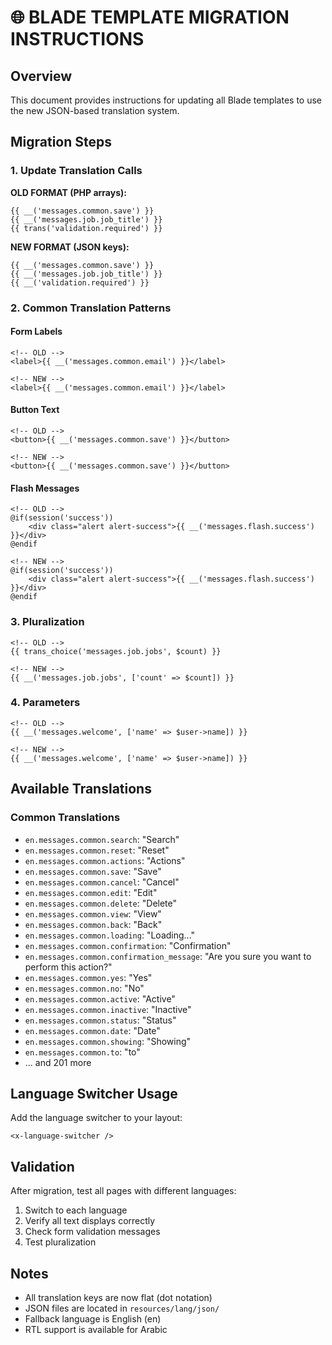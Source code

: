 # 🌐 BLADE TEMPLATE MIGRATION INSTRUCTIONS

## Overview
This document provides instructions for updating all Blade templates to use the new JSON-based translation system.

## Migration Steps

### 1. Update Translation Calls

**OLD FORMAT (PHP arrays):**
```blade
{{ __('messages.common.save') }}
{{ __('messages.job.job_title') }}
{{ trans('validation.required') }}
```

**NEW FORMAT (JSON keys):**
```blade
{{ __('messages.common.save') }}
{{ __('messages.job.job_title') }}
{{ __('validation.required') }}
```

### 2. Common Translation Patterns

#### Form Labels
```blade
<!-- OLD -->
<label>{{ __('messages.common.email') }}</label>

<!-- NEW -->
<label>{{ __('messages.common.email') }}</label>
```

#### Button Text
```blade
<!-- OLD -->
<button>{{ __('messages.common.save') }}</button>

<!-- NEW -->
<button>{{ __('messages.common.save') }}</button>
```

#### Flash Messages
```blade
<!-- OLD -->
@if(session('success'))
    <div class="alert alert-success">{{ __('messages.flash.success') }}</div>
@endif

<!-- NEW -->
@if(session('success'))
    <div class="alert alert-success">{{ __('messages.flash.success') }}</div>
@endif
```

### 3. Pluralization
```blade
<!-- OLD -->
{{ trans_choice('messages.job.jobs', $count) }}

<!-- NEW -->
{{ __('messages.job.jobs', ['count' => $count]) }}
```

### 4. Parameters
```blade
<!-- OLD -->
{{ __('messages.welcome', ['name' => $user->name]) }}

<!-- NEW -->
{{ __('messages.welcome', ['name' => $user->name]) }}
```

## Available Translations

### Common Translations
- `en.messages.common.search`: "Search"
- `en.messages.common.reset`: "Reset"
- `en.messages.common.actions`: "Actions"
- `en.messages.common.save`: "Save"
- `en.messages.common.cancel`: "Cancel"
- `en.messages.common.edit`: "Edit"
- `en.messages.common.delete`: "Delete"
- `en.messages.common.view`: "View"
- `en.messages.common.back`: "Back"
- `en.messages.common.loading`: "Loading..."
- `en.messages.common.confirmation`: "Confirmation"
- `en.messages.common.confirmation_message`: "Are you sure you want to perform this action?"
- `en.messages.common.yes`: "Yes"
- `en.messages.common.no`: "No"
- `en.messages.common.active`: "Active"
- `en.messages.common.inactive`: "Inactive"
- `en.messages.common.status`: "Status"
- `en.messages.common.date`: "Date"
- `en.messages.common.showing`: "Showing"
- `en.messages.common.to`: "to"
- ... and 201 more


## Language Switcher Usage

Add the language switcher to your layout:
```blade
<x-language-switcher />
```

## Validation

After migration, test all pages with different languages:
1. Switch to each language
2. Verify all text displays correctly
3. Check form validation messages
4. Test pluralization

## Notes
- All translation keys are now flat (dot notation)
- JSON files are located in `resources/lang/json/`
- Fallback language is English (en)
- RTL support is available for Arabic
